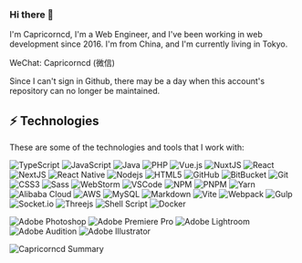 ### Hi there 👋

I'm Capricorncd, I'm a Web Engineer, and I've been working in web development since 2016. I'm from China, and I'm currently living in Tokyo.

WeChat: Capricorncd (微信)

Since I can't sign in Github, there may be a day when this account's repository can no longer be maintained.

## ⚡ Technologies

These are some of the technologies and tools that I work with:

![TypeScript](https://img.shields.io/badge/-TypeScript-3178c6?style=flat-square&logo=typescript&logoColor=white)
![JavaScript](https://img.shields.io/badge/-JavaScript-f7df1e?style=flat-square&logo=javascript&logoColor=black)
![Java](https://img.shields.io/badge/-Java-0d8ac7?style=flat-square&logo=java)
![PHP](https://img.shields.io/badge/-PHP-777BB4?style=flat-square&logo=php&logoColor=white)
![Vue.js](https://img.shields.io/badge/-Vue.js-41b883?style=flat-square&logo=vue.js&logoColor=white)
![NuxtJS](https://img.shields.io/badge/-NuxtJS-2f495e?style=flat-square&logo=nuxt.js&logoColor=white)
![React](https://img.shields.io/badge/-React-61dafb?style=flat-square&logo=React&logoColor=black)
![NextJS](https://img.shields.io/badge/-NextJS-black?style=flat-square&logo=next.js&logoColor=white)
![React Native](https://img.shields.io/badge/React_Native-20232a.svg?style=flat-square&logo=react&logoColor=%2361DAFB)
![Nodejs](https://img.shields.io/badge/-Nodejs-339933?style=flat-square&logo=Node.js&logoColor=white)
![HTML5](https://img.shields.io/badge/-HTML5-E34F26?style=flat-square&logo=html5&logoColor=white)
![GitHub](https://img.shields.io/badge/-GitHub-181717?style=flat-square&logo=github)
![BitBucket](https://img.shields.io/badge/-BitBucket-darkblue?style=flat-square&logo=bitbucket)
![Git](https://img.shields.io/badge/-Git-black?style=flat-square&logo=git)
![CSS3](https://img.shields.io/badge/-CSS3-264de4?style=flat-square&logo=css3)
![Sass](https://img.shields.io/badge/-Scss(Less)-CC6699?style=flat-square&logo=sass&logoColor=white)
![WebStorm](https://img.shields.io/badge/-Webstorm-1990e0?style=flat-square&logo=webstorm&logoColor=000)
![VSCode](https://img.shields.io/badge/-VSCode-007ACC?style=flat-square&logo=visual-studio-code&logoColor=white)
![NPM](https://img.shields.io/badge/npm-000000.svg?style=flat-square&logo=npm&logoColor=white)
![PNPM](https://img.shields.io/badge/pnpm-f69220.svg?style=flat-square&logo=pnpm&logoColor=white)
![Yarn](https://img.shields.io/badge/Yarn-2C8EBB.svg?style=flat-square&logo=yarn&logoColor=white)
![Alibaba Cloud](https://img.shields.io/badge/AlibabaCloud-FF6701.svg?style=flat-square&logo=alibabacloud&logoColor=white)
![AWS](https://img.shields.io/badge/AWS-FF9900.svg?style=flat-square&logo=amazon-aws&logoColor=white)
![MySQL](https://img.shields.io/badge/-MySQL-4479A1?style=flat-square&logo=mysql&logoColor=white)
![Markdown](https://img.shields.io/badge/Markdown-000000.svg?style=flat-square&logo=markdown&logoColor=white)
![Vite](https://img.shields.io/badge/-Vite-213547?style=flat-square&logo=vite)
![Webpack](https://img.shields.io/badge/Webpack-1c78c0.svg?style=flat-square&logo=webpack&logoColor=8ed5fa)
![Gulp](https://img.shields.io/badge/GULP-CF4647.svg?style=flat-square&logo=gulp&logoColor=white)
![Socket.io](https://img.shields.io/badge/Socket.io-black?style=flat-square&logo=socket.io&badgeColor=010101)
![Threejs](https://img.shields.io/badge/Three.js-black?style=flat-square&logo=three.js&logoColor=white)
![Shell Script](https://img.shields.io/badge/Shell_Script-121011.svg?style=flat-square&logo=gnu-bash&logoColor=white)
![Docker](https://img.shields.io/badge/-Docker-2496ED?style=flat-square&logo=docker&logoColor=white)
<!--
![Eclipse](https://img.shields.io/badge/-Eclipse-2d2056?style=flat-square&logo=eclipse&logoColor=white)
![MongoDB](https://img.shields.io/badge/-MongoDB-black?style=flat-square&logo=mongodb)
![GraphQL](https://img.shields.io/badge/-GraphQL-E10098?style=flat-square&logo=graphql&logoColor=white)
![JIRA](https://img.shields.io/badge/-JIRA-0052CC?style=flat-square&logo=jira)
![Ruby](https://img.shields.io/badge/-Ruby-ec8981?style=flat-square&logo=Ruby&logoColor=white)
-->

![Adobe Photoshop](https://img.shields.io/badge/Adobe%20Photoshop-001e36.svg?style=flat-square&logo=adobe%20photoshop&logoColor=31a8ff)
![Adobe Premiere Pro](https://img.shields.io/badge/Adobe%20Premiere%20Pro-00005b.svg?style=flat-square&logo=Adobe%20Premiere%20Pro&logoColor=9999ff)
![Adobe Lightroom](https://img.shields.io/badge/Adobe%20Lightroom-001e36.svg?style=flat-square&logo=Adobe%20Lightroom&logoColor=31a8ff)
![Adobe Audition](https://img.shields.io/badge/Adobe%20Audition-00005b.svg?style=flat-square&logo=Adobe%20Audition&logoColor=9999ff)
![Adobe Illustrator](https://img.shields.io/badge/Adobe%20Illustrator-330000.svg?style=flat-square&logo=adobe%20illustrator&logoColor=ffa000)
<!--
![Adobe XD](https://img.shields.io/badge/Adobe%20XD-470137?style=flat-square&logo=Adobe%20XD&logoColor=ff61f6)
-->

<!--
### 🏆 GitHub Profile Trophy:
---
<a href="https://github.com/ryo-ma/github-profile-trophy">
  <img width=800 src="https://github-profile-trophy.vercel.app/?username=Capricorncd&column=8&theme=radical&no-frame=true&no-bg=true"/>
</a>


## 📊 GitHub Stats:

![Capricorncd github stats](https://github-readme-stats.vercel.app/api?username=Capricorncd&theme=radical&show_icons=true&count_private=true)

![Capricorncd Stats](https://github-profile-summary-cards.vercel.app/api/cards/repos-per-language?username=Capricorncd&theme=solarized_dark)
![Capricorncd Stats](https://github-profile-summary-cards.vercel.app/api/cards/most-commit-language?username=Capricorncd&theme=solarized_dark)
-->
![Capricorncd Summary](https://github-profile-summary-cards.vercel.app/api/cards/profile-details?username=Capricorncd&theme=solarized_dark)
